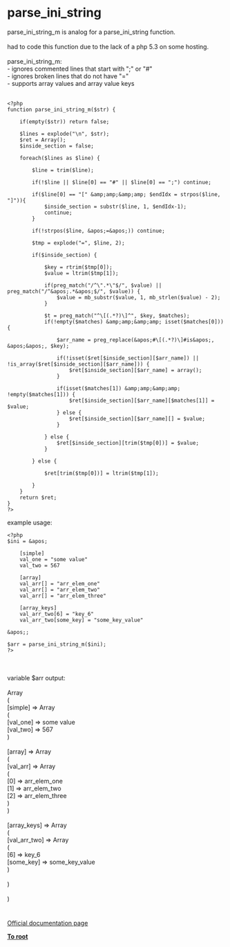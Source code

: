 # parse_ini_string



parse_ini_string_m is analog for a parse_ini_string function.<br><br>had to code this function due to the lack of a php 5.3 on some hosting.<br><br>parse_ini_string_m:<br>- ignores commented lines that start with ";" or "#"<br>- ignores broken lines that do not have "="<br>- supports array values and array value keys<br><br>

```
<?php
function parse_ini_string_m($str) {
    
    if(empty($str)) return false;

    $lines = explode("\n", $str);
    $ret = Array();
    $inside_section = false;

    foreach($lines as $line) {
        
        $line = trim($line);

        if(!$line || $line[0] == "#" || $line[0] == ";") continue;
        
        if($line[0] == "[" &amp;amp;&amp;amp; $endIdx = strpos($line, "]")){
            $inside_section = substr($line, 1, $endIdx-1);
            continue;
        }

        if(!strpos($line, &apos;=&apos;)) continue;

        $tmp = explode("=", $line, 2);

        if($inside_section) {
            
            $key = rtrim($tmp[0]);
            $value = ltrim($tmp[1]);

            if(preg_match("/^\".*\"$/", $value) || preg_match("/^&apos;.*&apos;$/", $value)) {
                $value = mb_substr($value, 1, mb_strlen($value) - 2);
            }

            $t = preg_match("^\[(.*?)\]^", $key, $matches);
            if(!empty($matches) &amp;amp;&amp;amp; isset($matches[0])) {

                $arr_name = preg_replace(&apos;#\[(.*?)\]#is&apos;, &apos;&apos;, $key);

                if(!isset($ret[$inside_section][$arr_name]) || !is_array($ret[$inside_section][$arr_name])) {
                    $ret[$inside_section][$arr_name] = array();
                }

                if(isset($matches[1]) &amp;amp;&amp;amp; !empty($matches[1])) {
                    $ret[$inside_section][$arr_name][$matches[1]] = $value;
                } else {
                    $ret[$inside_section][$arr_name][] = $value;
                }

            } else {
                $ret[$inside_section][trim($tmp[0])] = $value;
            }            

        } else {
            
            $ret[trim($tmp[0])] = ltrim($tmp[1]);

        }
    }
    return $ret;
}
?>
```


example usage:



```
<?php
$ini = &apos;

    [simple]
    val_one = "some value"
    val_two = 567

    [array]
    val_arr[] = "arr_elem_one"
    val_arr[] = "arr_elem_two"
    val_arr[] = "arr_elem_three"

    [array_keys]
    val_arr_two[6] = "key_6"
    val_arr_two[some_key] = "some_key_value"

&apos;;

$arr = parse_ini_string_m($ini);
?>
```
<br><br>variable $arr output:<br><br>Array<br>(<br>    [simple] =&gt; Array<br>    (<br>        [val_one] =&gt; some value<br>        [val_two] =&gt; 567<br>    )<br><br>    [array] =&gt; Array<br>    (<br>        [val_arr] =&gt; Array<br>        (<br>            [0] =&gt; arr_elem_one<br>            [1] =&gt; arr_elem_two<br>            [2] =&gt; arr_elem_three<br>        )<br>    )<br><br>    [array_keys] =&gt; Array<br>    (<br>        [val_arr_two] =&gt; Array<br>        (<br>            [6] =&gt; key_6<br>            [some_key] =&gt; some_key_value<br>        )<br><br>    )<br><br>)  

#

[Official documentation page](https://www.php.net/manual/en/function.parse-ini-string.php)

**[To root](/README.md)**